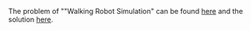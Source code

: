 The problem of ""Walking Robot Simulation" can be found [here](
https://leetcode.com/problems/walking-robot-simulation/) and the solution [here](https://github.com/aurimas13/Solutions-To-Problems/blob/main/LeetCode/Java%20Solutions/Walking%20Robot%20Simulation/walk.java).
